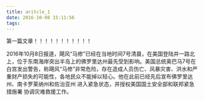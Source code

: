```yaml
---
title: aritcle_1
date: 2016-10-08 15:11:56
tags:
---
```


第一篇文章！！！！！！！！！！！

2016年10月8日报道，飓风“马修”已经在当地时间7号清晨，在美国登陆并一路北上，位于东南海岸突出半岛上的佛罗里达州最先受到影响。美国总统奥巴马7号在白宫发出警告，称飓风“马修”非常危险，存在造成人员伤亡、风暴灾害、洪水和严重财产损失的可能性，各地民众不能掉以轻心。他在此前已经先后宣布佛罗里达州、南卡罗莱纳州和佐治亚州 进入紧急状态，并授权美国国土安全部和联邦紧急措施署 协调灾难救援工作。